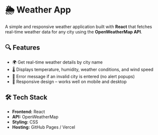 # 🌦️ Weather App

A simple and responsive weather application built with **React** that fetches real-time weather data for any city using the **OpenWeatherMap API**.

## 🔍 Features

- 🌍 Get real-time weather details by city name
- 🌡️ Displays temperature, humidity, weather conditions, and wind speed
- 🚫 Error message if an invalid city is entered (no alert popups)
- 📱 Responsive design – works well on mobile and desktop

## 🛠️ Tech Stack

- **Frontend:** React
- **API:** OpenWeatherMap
- **Styling:** CSS
- **Hosting:** GitHub Pages / Vercel
